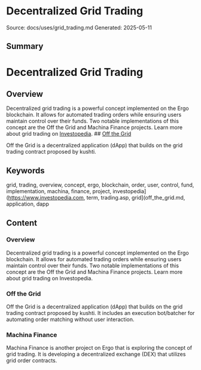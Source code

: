 # Decentralized Grid Trading
Source: docs/uses/grid_trading.md
Generated: 2025-05-11

## Summary
# Decentralized Grid Trading

## Overview
Decentralized grid trading is a powerful concept implemented on the Ergo blockchain. It allows for automated trading orders while ensuring users maintain control over their funds. Two notable implementations of this concept are the Off the Grid and Machina Finance projects. Learn more about grid trading on [Investopedia](https://www.investopedia.com/terms/g/grid-trading.asp). ## [Off the Grid](off_the_grid.md)

Off the Grid is a decentralized application (dApp) that builds on the grid trading contract proposed by kushti.

## Keywords
grid, trading, overview, concept, ergo, blockchain, order, user, control, fund, implementation, machina, finance, project, investopedia](https://www.investopedia.com, term, trading.asp, grid](off_the_grid.md, application, dapp

## Content
### Overview
Decentralized grid trading is a powerful concept implemented on the Ergo blockchain. It allows for automated trading orders while ensuring users maintain control over their funds. Two notable implementations of this concept are the Off the Grid and Machina Finance projects.
Learn more about grid trading on Investopedia.

### Off the Grid
Off the Grid is a decentralized application (dApp) that builds on the grid trading contract proposed by kushti. It includes an execution bot/batcher for automating order matching without user interaction.

### Machina Finance
Machina Finance is another project on Ergo that is exploring the concept of grid trading. It is developing a decentralized exchange (DEX) that utilizes grid order contracts.
